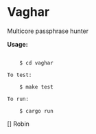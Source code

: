 # Vaghar

Multicore passphrase hunter

**Usage:**

```

    $ cd vaghar

To test:

    $ make test

To run:

    $ cargo run
```

[] Robin



